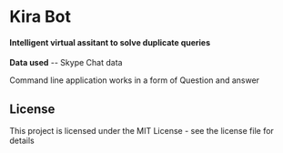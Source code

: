 # Kira Bot

#### Intelligent virtual assitant to solve duplicate queries

**Data used** -- Skype Chat data 

Command line application works in a form of Question and answer

## License
This project is licensed under the MIT License - see the license file for details

